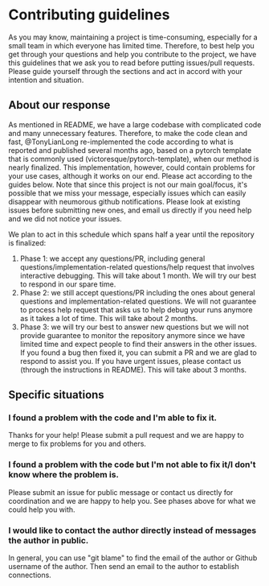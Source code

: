 # Contributing guidelines
As you may know, maintaining a project is time-consuming, especially for a small team in which everyone has limited time. Therefore, to best help you get through your questions and help you contribute to the project, we have this guidelines that we ask you to read before putting issues/pull requests. Please guide yourself through the sections and act in accord with your intention and situation.

## About our response
As mentioned in README, we have a large codebase with complicated code and many unnecessary features. Therefore, to make the code clean and fast, @TonyLianLong re-implemented the code according to what is reported and published several months ago, based on a pytorch template that is commonly used (victoresque/pytorch-template), when our method is nearly finalized.
This implementation, however, could contain problems for your use cases, although it works on our end. Please act according to the guides below. Note that since this project is not our main goal/focus, it's possible that we miss your message, especially issues which can easily disappear with neumorous github notifications. Please look at existing issues before submitting new ones, and email us directly if you need help and we did not notice your issues.

We plan to act in this schedule which spans half a year until the repository is finalized:
1. Phase 1: we accept any questions/PR, including general questions/implementation-related questions/help request that involves interactive debugging. This will take about 1 month. We will try our best to respond in our spare time.
2. Phase 2: we still accept questions/PR including the ones about general questions and implementation-related questions. We will not guarantee to process help request that asks us to help debug your runs anymore as it takes a lot of time. This will take about 2 months.
3. Phase 3: we will try our best to answer new questions but we will not provide guarantee to monitor the repository anymore since we have limited time and expect people to find their answers in the other issues. If you found a bug then fixed it, you can submit a PR and we are glad to respond to assist you. If you have urgent issues, please contact us (through the instructions in README). This will take about 3 months.

## Specific situations
### I found a problem with the code and I'm able to fix it.
Thanks for your help! Please submit a pull request and we are happy to merge to fix problems for you and others.

### I found a problem with the code but I'm not able to fix it/I don't know where the problem is.
Please submit an issue for public message or contact us directly for coordination and we are happy to help you. See phases above for what we could help you with.

### I would like to contact the author directly instead of messages the author in public.
In general, you can use "git blame" to find the email of the author or Github username of the author. Then send an email to the author to establish connections.
